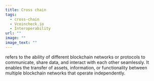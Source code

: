 ```yaml
---
title: Cross chain
tags:
  - cross-chain
  - Vcoincheck.io
  - Interoperability
url: ""
image: ""
image_text: ""
---
```


refers to the ability of different blockchain networks or protocols to communicate, share data, and interact with each other seamlessly. It enables the transfer of assets, information, or functionality between multiple blockchain networks that operate independently.
